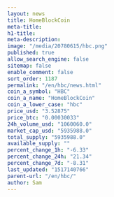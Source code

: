 ```yaml
---
layout: news
title: HomeBlockCoin
meta-title: 
h1-title: 
meta-description: 
image: "/media/20780615/hbc.png"
published: true
allow_search_engine: false
sitemap: false
enable_comment: false
sort_order: 1187
permalink: "/en/hbc/news.html"
coin_a_symbol: "HBC"
coin_a_name: "HomeBlockCoin"
coin_a_lower_case: "hbc"
price_usd: "3.52875"
price_btc: "0.00030033"
24h_volume_usd: "1060060.0"
market_cap_usd: "5935988.0"
total_supply: "5935988.0"
available_supply: ""
percent_change_1h: "-6.33"
percent_change_24h: "21.34"
percent_change_7d: "-8.31"
last_updated: "1517140766"
parent-url: "/en/hbc/"
author: Sam
---
```


